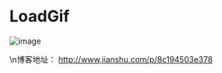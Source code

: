 # LoadGif
![image](https://github.com/liuxinixn/LoadGif/blob/master/%E5%8A%A0%E8%BD%BDGif.gif)

\n博客地址： http://www.jianshu.com/p/8c194503e378
